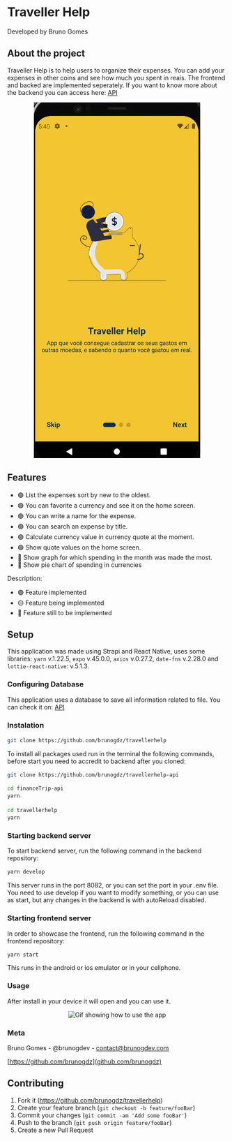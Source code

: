 # Traveller Help

Developed by Bruno Gomes

## About the project

Traveller Help is to help users to organize their expenses. You can add your expenses in other coins and see how much you spent in reais. The frontend and backed are implemented seperately. If you want to know more about the backend you can access here: <a href="https://github.com/brunogdz/travellerhelp-api">API</a>

<p align="center">
    <img src="assets/image1_telaInicial.png" height="auto" alt="Initial Screen" />
</p>


## Features

- :green_circle: List the expenses sort by new to the oldest.
- :green_circle: You can favorite a currency and see it on the home screen.
- :green_circle: You can write a name for the expense. 
- :green_circle: You can search an expense by title.
- :green_circle: Calculate currency value in currency quote at the moment.
- :green_circle: Show quote values on the home screen.
- :large_blue_circle: Show graph for which spending in the month was made the most.
- :large_blue_circle: Show pie chart of spending in currencies

Description: 
- :green_circle: Feature implemented 
- :yellow_circle: Feature being implemented
- :large_blue_circle: Feature still to be implemented

## Setup

This application was made using Strapi and React Native, uses some libraries: `yarn` v.1.22.5, `expo` v.45.0.0, `axios` v.0.27.2, `date-fns` v.2.28.0 and `lottie-react-native`: v.5.1.3. 

### Configuring Database

This application uses a database to save all information related to file. You can check it on: <a href="https://github.com/brunogdz/travellerhelp-api">API</a>

### Instalation 

```sh 
git clone https://github.com/brunogdz/travellerhelp 
```

To install all packages used run in the terminal the following commands, before start you need to accredit to backend after you cloned:

```sh 
git clone https://github.com/brunogdz/travellerhelp-api
```

```sh
cd financeTrip-api
yarn

cd travellerhelp 
yarn
```

### Starting backend server

To start backend server, run the following command in the backend repository:
```sh
yarn develop
```
This server runs in the port 8082, or you can set the port in your .env file.
You need to use develop if you want to modify something, or you can use as start, but any changes in the backend is with autoReload disabled.

### Starting frontend server

In order to showcase the frontend, run the following command in the frontend repository:  
```sh
yarn start
```
This runs in the android or ios emulator or in your cellphone.

### Usage

After install in your device it will open and you can use it.

<!-- <p align="center">
    <img src="assets/image2_home.png" height="250" alt="Home" />
</p> -->

<p align="center">
    <img src="assets/uso.gif" height="auto" alt="Gif showing how to use the app" />
</p>

### Meta

Bruno Gomes - @brunogdev - contact@brunogdev.com

[https://github.com/brunogdz](github.com/brunogdz)

## Contributing

1. Fork it (<https://github.com/brunogdz/travellerhelp>)
2. Create your feature branch (`git checkout -b feature/fooBar`)
3. Commit your changes (`git commit -am 'Add some fooBar'`)
4. Push to the branch (`git push origin feature/fooBar`)
5. Create a new Pull Request
